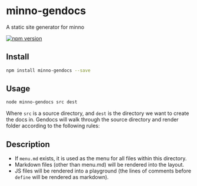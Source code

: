 # minno-gendocs
A static site generator for minno

[![npm version](https://badge.fury.io/js/minno-gendocs.svg)](https://badge.fury.io/js/minno-gendocs)


## Install

``` bash
npm install minno-gendocs --save
```

## Usage

```bash
node minno-gendocs src dest
```

Where `src` is a source directory, and `dest` is the directory we want to create the docs in.
Gendocs will walk through the source directory and render folder according to the following rules:

## Description

* If `menu.md` exists, it is used as the menu for all files within this directory.
* Markdown files (other than menu.md) will be rendered into the layout.
* JS files will be rendered into a playground (the lines of comments before `define` will be rendered as markdown).
